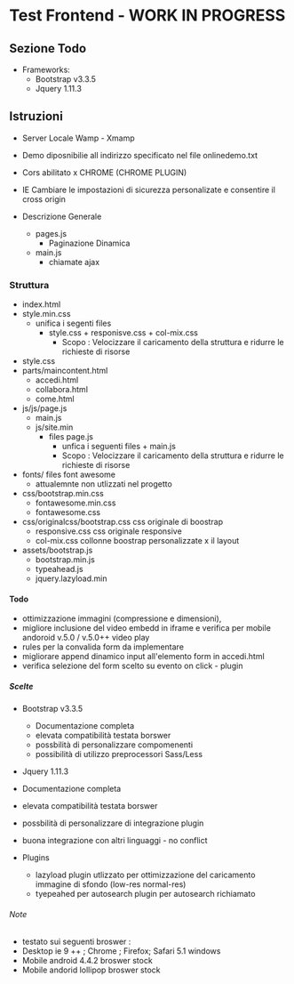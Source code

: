 # Test Frontend  - WORK IN PROGRESS
 ## Sezione Todo ##
 - Frameworks:
   - Bootstrap v3.3.5
   - Jquery 1.11.3

## Istruzioni
- Server Locale  Wamp - Xmamp
- Demo diposnibilie all indirizzo specificato nel file onlinedemo.txt
- Cors abilitato x CHROME (CHROME PLUGIN)
- IE Cambiare le impostazioni di sicurezza personalizate e consentire il cross origin

- Descrizione Generale
  - pages.js
    - Paginazione Dinamica
  - main.js
    - chiamate ajax


### Struttura
- index.html
- style.min.css
  - unifica i segenti files
    - style.css + responisve.css + col-mix.css
      - Scopo : Velocizzare il caricamento della struttura e ridurre le richieste di risorse
- style.css
- parts/maincontent.html   
  - accedi.html     
  - collabora.html    
  - come.html
- js/js/page.js
  - main.js
  - js/site.min
    - files page.js
      - unfica i seguenti files + main.js  
       - Scopo : Velocizzare il caricamento della struttura e ridurre le richieste di risorse
- fonts/ files font awesome
  - attualemnte non utlizzati nel progetto
- css/bootstrap.min.css   
  - fontawesome.min.css
  - fontawesome.css
- css/originalcss/bootstrap.css  css originale di boostrap
  - responsive.css css originale responsive
  - col-mix.css    collonne boostrap personalizzate x il layout
- assets/bootstrap.js
  - bootstrap.min.js            
  - typeahead.js  
  - jquery.lazyload.min

#### Todo
- ottimizzazione immagini (compressione e dimensioni),
- migliore inclusione del video embedd in iframe  e verifica per mobile andoroid v.5.0 / v.5.0++ video play
- rules per la convalida form da implementare
- migliorare append dinamico input all'elemento form in accedi.html
- verifica  selezione del form scelto su evento on click - plugin


##### Scelte
- Bootstrap v3.3.5
   - Documentazione completa
   - elevata  compatibilità testata borswer
   - possbilità di personalizzare compomenenti
   - possibilità di utilizzo preprocessori Sass/Less

- Jquery 1.11.3
- Documentazione completa
- elevata  compatibilità testata borswer
- possbilità di personalizzare di integrazione plugin
- buona integrazione con altri linguaggi - no conflict

- Plugins
  - lazyload plugin utlizzato per ottimizzazione del caricamento immagine di sfondo (low-res normal-res)
  - tyepeahed per autosearch plugin per autosearch richiamato

###### Note
- testato sui seguenti broswer :
- Desktop ie 9 ++ ; Chrome ; Firefox; Safari 5.1 windows
- Mobile  android    4.4.2 broswer stock
- Mobile  andorid  lollipop broswer stock
